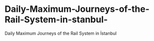 # Daily-Maximum-Journeys-of-the-Rail-System-in-stanbul-
Daily Maximum Journeys of the Rail System in İstanbul 
